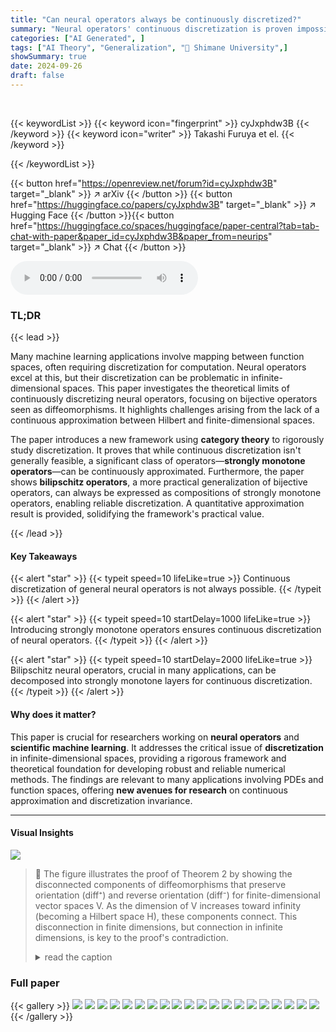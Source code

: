 ```yaml
---
title: "Can neural operators always be continuously discretized?"
summary: "Neural operators' continuous discretization is proven impossible in general Hilbert spaces, but achievable using strongly monotone operators, opening new avenues for numerical methods in scientific ma..."
categories: ["AI Generated", ]
tags: ["AI Theory", "Generalization", "🏢 Shimane University",]
showSummary: true
date: 2024-09-26
draft: false
---
```


<br>

{{< keywordList >}}
{{< keyword icon="fingerprint" >}} cyJxphdw3B {{< /keyword >}}
{{< keyword icon="writer" >}} Takashi Furuya et el. {{< /keyword >}}
 
{{< /keywordList >}}

{{< button href="https://openreview.net/forum?id=cyJxphdw3B" target="_blank" >}}
↗ arXiv
{{< /button >}}
{{< button href="https://huggingface.co/papers/cyJxphdw3B" target="_blank" >}}
↗ Hugging Face
{{< /button >}}{{< button href="https://huggingface.co/spaces/huggingface/paper-central?tab=tab-chat-with-paper&paper_id=cyJxphdw3B&paper_from=neurips" target="_blank" >}}
↗ Chat
{{< /button >}}




<audio controls>
    <source src="https://ai-paper-reviewer.com/cyJxphdw3B/podcast.wav" type="audio/wav">
    Your browser does not support the audio element.
</audio>


### TL;DR


{{< lead >}}

Many machine learning applications involve mapping between function spaces, often requiring discretization for computation. Neural operators excel at this, but their discretization can be problematic in infinite-dimensional spaces.  This paper investigates the theoretical limits of continuously discretizing neural operators, focusing on bijective operators seen as diffeomorphisms.  It highlights challenges arising from the lack of a continuous approximation between Hilbert and finite-dimensional spaces.

The paper introduces a new framework using **category theory** to rigorously study discretization. It proves that while continuous discretization isn't generally feasible, a significant class of operators—**strongly monotone operators**—can be continuously approximated. Furthermore, the paper shows **bilipschitz operators**, a more practical generalization of bijective operators, can always be expressed as compositions of strongly monotone operators, enabling reliable discretization.  A quantitative approximation result is provided, solidifying the framework's practical value.

{{< /lead >}}


#### Key Takeaways

{{< alert "star" >}}
{{< typeit speed=10 lifeLike=true >}} Continuous discretization of general neural operators is not always possible. {{< /typeit >}}
{{< /alert >}}

{{< alert "star" >}}
{{< typeit speed=10 startDelay=1000 lifeLike=true >}} Introducing strongly monotone operators ensures continuous discretization of neural operators. {{< /typeit >}}
{{< /alert >}}

{{< alert "star" >}}
{{< typeit speed=10 startDelay=2000 lifeLike=true >}} Bilipschitz neural operators, crucial in many applications, can be decomposed into strongly monotone layers for continuous discretization. {{< /typeit >}}
{{< /alert >}}

#### Why does it matter?
This paper is crucial for researchers working on **neural operators** and **scientific machine learning**.  It addresses the critical issue of **discretization** in infinite-dimensional spaces, providing a rigorous framework and theoretical foundation for developing robust and reliable numerical methods.  The findings are relevant to many applications involving PDEs and function spaces, offering **new avenues for research** on continuous approximation and discretization invariance.

------
#### Visual Insights



![](https://ai-paper-reviewer.com/cyJxphdw3B/figures_6_1.jpg)

> 🔼 The figure illustrates the proof of Theorem 2 by showing the disconnected components of diffeomorphisms that preserve orientation (diff⁺) and reverse orientation (diff⁻) for finite-dimensional vector spaces V.  As the dimension of V increases toward infinity (becoming a Hilbert space H), these components connect. This disconnection in finite dimensions, but connection in infinite dimensions, is key to the proof's contradiction.
> <details>
> <summary>read the caption</summary>
> Figure 1: A figure illustrating the proof ideas for Theorem 2. It represents the disconnected components of diffeomorphisms that preserve orientation, notated by diff⁺, and reverse orientation, notated, diff⁻. The horizontal axis abstractly represents the two disconnected components of diff for a finite-dimensional vector space V. The vertical axis represents the dimension of V. Observe how the two components of diff connect as dim(V) → ∞, and V becomes a Hilbert space H.
> </details>







### Full paper

{{< gallery >}}
<img src="https://ai-paper-reviewer.com/cyJxphdw3B/1.png" class="grid-w50 md:grid-w33 xl:grid-w25" />
<img src="https://ai-paper-reviewer.com/cyJxphdw3B/2.png" class="grid-w50 md:grid-w33 xl:grid-w25" />
<img src="https://ai-paper-reviewer.com/cyJxphdw3B/3.png" class="grid-w50 md:grid-w33 xl:grid-w25" />
<img src="https://ai-paper-reviewer.com/cyJxphdw3B/4.png" class="grid-w50 md:grid-w33 xl:grid-w25" />
<img src="https://ai-paper-reviewer.com/cyJxphdw3B/5.png" class="grid-w50 md:grid-w33 xl:grid-w25" />
<img src="https://ai-paper-reviewer.com/cyJxphdw3B/6.png" class="grid-w50 md:grid-w33 xl:grid-w25" />
<img src="https://ai-paper-reviewer.com/cyJxphdw3B/7.png" class="grid-w50 md:grid-w33 xl:grid-w25" />
<img src="https://ai-paper-reviewer.com/cyJxphdw3B/8.png" class="grid-w50 md:grid-w33 xl:grid-w25" />
<img src="https://ai-paper-reviewer.com/cyJxphdw3B/9.png" class="grid-w50 md:grid-w33 xl:grid-w25" />
<img src="https://ai-paper-reviewer.com/cyJxphdw3B/10.png" class="grid-w50 md:grid-w33 xl:grid-w25" />
<img src="https://ai-paper-reviewer.com/cyJxphdw3B/11.png" class="grid-w50 md:grid-w33 xl:grid-w25" />
<img src="https://ai-paper-reviewer.com/cyJxphdw3B/12.png" class="grid-w50 md:grid-w33 xl:grid-w25" />
<img src="https://ai-paper-reviewer.com/cyJxphdw3B/13.png" class="grid-w50 md:grid-w33 xl:grid-w25" />
<img src="https://ai-paper-reviewer.com/cyJxphdw3B/14.png" class="grid-w50 md:grid-w33 xl:grid-w25" />
<img src="https://ai-paper-reviewer.com/cyJxphdw3B/15.png" class="grid-w50 md:grid-w33 xl:grid-w25" />
<img src="https://ai-paper-reviewer.com/cyJxphdw3B/16.png" class="grid-w50 md:grid-w33 xl:grid-w25" />
<img src="https://ai-paper-reviewer.com/cyJxphdw3B/17.png" class="grid-w50 md:grid-w33 xl:grid-w25" />
<img src="https://ai-paper-reviewer.com/cyJxphdw3B/18.png" class="grid-w50 md:grid-w33 xl:grid-w25" />
<img src="https://ai-paper-reviewer.com/cyJxphdw3B/19.png" class="grid-w50 md:grid-w33 xl:grid-w25" />
<img src="https://ai-paper-reviewer.com/cyJxphdw3B/20.png" class="grid-w50 md:grid-w33 xl:grid-w25" />
{{< /gallery >}}